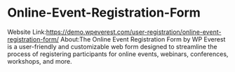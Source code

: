 # Online-Event-Registration-Form
Website Link:https://demo.wpeverest.com/user-registration/online-event-registration-form/    About:The Online Event Registration Form by WP Everest is a user-friendly and customizable web form designed to streamline the process of registering participants for online events, webinars, conferences, workshops, and more.
